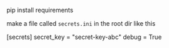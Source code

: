 pip install requirements

make a file called `secrets.ini` in the root dir like this

[secrets]
secret_key = "secret-key-abc"
debug = True